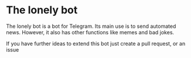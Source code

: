 # The lonely bot
The lonely bot is a bot for Telegram. Its main use is to send automated news. However, it also has other functions like memes and bad jokes. 

If you have further ideas to extend this bot just create a pull request, or an issue
